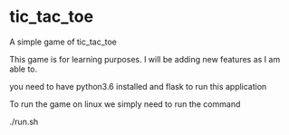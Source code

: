 # tic_tac_toe
A simple game of tic_tac_toe

This game is for learning purposes. I will be adding new features as I am able to.

you need to have python3.6 installed and flask to run this application

To run the game on linux we simply need to run the command

./run.sh

